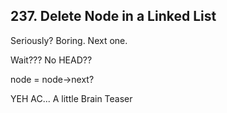 ## 237. Delete Node in a Linked List

Seriously? Boring. Next one.

Wait??? No HEAD??

node = node->next?

YEH AC... A little Brain Teaser

